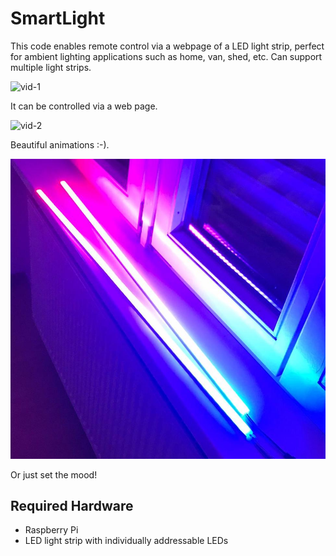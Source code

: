 # SmartLight

This code enables remote control via a webpage of a LED light strip, perfect for ambient lighting applications such as home, van, shed, etc. Can support multiple light strips.

![vid-1](./vid-1.gif)

It can be controlled via a web page.

![vid-2](./vid-2.gif)

Beautiful animations :-).

![img-1](./img-1.jpg)

Or just set the mood!

## Required Hardware

- Raspberry Pi
- LED light strip with individually addressable LEDs

